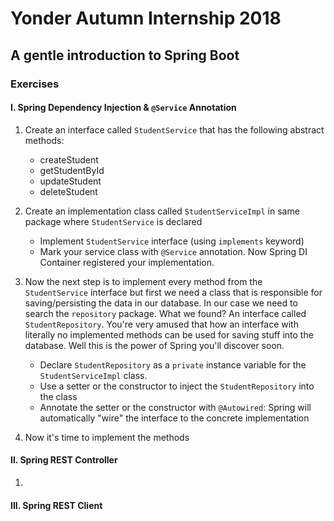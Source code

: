 # Yonder Autumn Internship 2018

## A gentle introduction to Spring Boot

### Exercises

#### I. Spring Dependency Injection & `@Service` Annotation

1. Create an interface called `StudentService` that has the following abstract methods: 
   
    * createStudent
    * getStudentById
    * updateStudent
    * deleteStudent
 
2. Create an implementation class called `StudentServiceImpl` in same package where `StudentService` is declared
    
    * Implement `StudentService` interface (using `implements` keyword)
    * Mark your service class with `@Service` annotation. Now Spring DI Container registered your implementation.

3. Now the next step is to implement every method from the `StudentService` interface but first we need a class that
is responsible for saving/persisting the data in our database. In our case we need to search the `repository` package. 
What we found? An interface called `StudentRepository`. You're very amused that how an interface with literally no 
implemented methods can be used for saving stuff into the database. Well this is the power of Spring you'll discover soon.

    * Declare `StudentRepository` as a `private` instance variable for the `StudentServiceImpl` class.
    * Use a setter or the constructor to inject the `StudentRepository` into the class
    * Annotate the setter or the constructor with `@Autowired`: Spring will automatically "wire" the interface to the 
    concrete implementation

4. Now it's time to implement the methods


#### II. Spring REST Controller

1.  


#### III. Spring REST Client


    